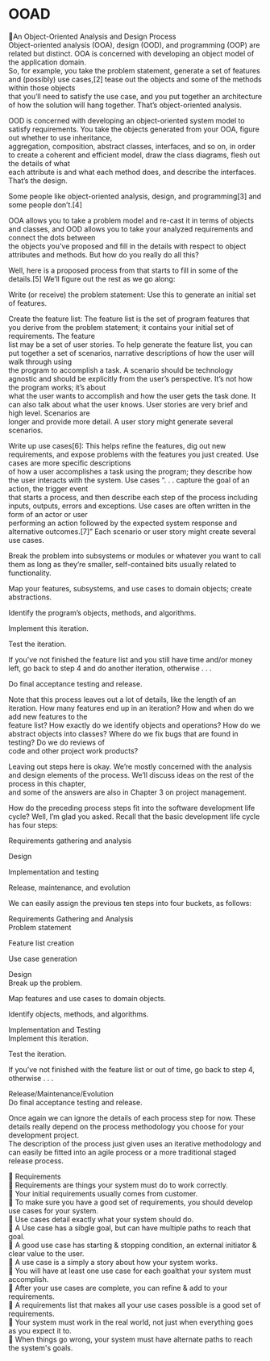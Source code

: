 # OOAD


:closed_book:An Object-Oriented Analysis and Design Process </br>
Object-oriented analysis (OOA), design (OOD), and programming (OOP) are related but distinct. OOA is concerned with developing an object model of the application domain. </br>
So, for example, you take the problem statement, generate a set of features and (possibly) use cases,[2] tease out the objects and some of the methods within those objects</br>
 that you’ll need to satisfy the use case, and you put together an architecture of how the solution will hang together. That’s object-oriented analysis.</br>

OOD is concerned with developing an object-oriented system model to satisfy requirements. You take the objects generated from your OOA, figure out whether to use inheritance, </br>
aggregation, composition, abstract classes, interfaces, and so on, in order to create a coherent and efficient model, draw the class diagrams, flesh out the details of what </br>
each attribute is and what each method does, and describe the interfaces. That’s the design.</br>

Some people like object-oriented analysis, design, and programming[3] and some people don’t.[4]</br>

OOA allows you to take a problem model and re-cast it in terms of objects and classes, and OOD allows you to take your analyzed requirements and connect the dots between </br>
the objects you’ve proposed and fill in the details with respect to object attributes and methods. But how do you really do all this?</br>

Well, here is a proposed process from that starts to fill in some of the details.[5] We’ll figure out the rest as we go along:</br>

Write (or receive) the problem statement: Use this to generate an initial set of features.</br>

Create the feature list: The feature list is the set of program features that you derive from the problem statement; it contains your initial set of requirements. The feature</br>
 list may be a set of user stories. To help generate the feature list, you can put together a set of scenarios, narrative descriptions of how the user will walk through using</br>
  the program to accomplish a task. A scenario should be technology agnostic and should be explicitly from the user’s perspective. It’s not how the program works; it’s about </br>
  what the user wants to accomplish and how the user gets the task done. It can also talk about what the user knows. User stories are very brief and high level. Scenarios are </br>
  longer and provide more detail. A user story might generate several scenarios.</br>

Write up use cases[6]: This helps refine the features, dig out new requirements, and expose problems with the features you just created. Use cases are more specific descriptions</br>
 of how a user accomplishes a task using the program; they describe how the user interacts with the system. Use cases “. . . capture the goal of an action, the trigger event </br>
 that starts a process, and then describe each step of the process including inputs, outputs, errors and exceptions. Use cases are often written in the form of an actor or user</br>
  performing an action followed by the expected system response and alternative outcomes.[7]” Each scenario or user story might create several use cases.</br>

Break the problem into subsystems or modules or whatever you want to call them as long as they’re smaller, self-contained bits usually related to functionality.</br>

Map your features, subsystems, and use cases to domain objects; create abstractions.</br>

Identify the program’s objects, methods, and algorithms.</br>

Implement this iteration.</br>

Test the iteration.</br>

If you’ve not finished the feature list and you still have time and/or money left, go back to step 4 and do another iteration, otherwise . . .</br>

Do final acceptance testing and release.</br>

Note that this process leaves out a lot of details, like the length of an iteration. How many features end up in an iteration? How and when do we add new features to the </br>
feature list? How exactly do we identify objects and operations? How do we abstract objects into classes? Where do we fix bugs that are found in testing? Do we do reviews of </br>
code and other project work products?</br>

Leaving out steps here is okay. We’re mostly concerned with the analysis and design elements of the process. We’ll discuss ideas on the rest of the process in this chapter,</br>
 and some of the answers are also in Chapter 3 on project management.</br>

How do the preceding process steps fit into the software development life cycle? Well, I’m glad you asked. Recall that the basic development life cycle has four steps:</br>

Requirements gathering and analysis</br>

Design</br>

Implementation and testing</br>

Release, maintenance, and evolution</br>

We can easily assign the previous ten steps into four buckets, as follows:</br>

Requirements Gathering and Analysis</br>
Problem statement</br>

Feature list creation</br>

Use case generation</br>

Design</br>
Break up the problem.</br>

Map features and use cases to domain objects.</br>

Identify objects, methods, and algorithms.</br>

Implementation and Testing</br>
Implement this iteration.</br>

Test the iteration.</br>

If you’ve not finished with the feature list or out of time, go back to step 4, otherwise . . .</br>

Release/Maintenance/Evolution</br>
Do final acceptance testing and release.</br>

Once again we can ignore the details of each process step for now. These details really depend on the process methodology you choose for your development project. </br>
The description of the process just given uses an iterative methodology and can easily be fitted into an agile process or a more traditional staged release process.</br>


:closed_book: Requirements </br>
    :pushpin: Requirements are things your system must do to work correctly.</br>
    :pushpin: Your initial requirements usually comes from customer.</br>
    :pushpin: To make sure you have a good set of requirements, you should develop use cases  for your system.</br>
    :pushpin: Use cases detail exactly what your system should do.</br>
    :pushpin: A Use case has a sibgle goal, but can have multiple paths to reach that goal.</br>
    :pushpin: A good use case has starting & stopping condition, an external initiator & clear value to the user. </br>
    :pushpin: A use case is a simply a story about how your system works.</br>
    :pushpin: You will have at least one use case for each goalthat your system must accomplish.</br>
    :pushpin: After your use cases are complete, you can refine & add to your requirements.</br>
    :pushpin: A requirements list that makes all your use cases possible is a good set of requirements. </br>
    :pushpin: Your system must work in the real world, not just when everything goes as you expect it to.</br>
    :pushpin: When things go wrong, your system must have alternate paths to reach the system's goals.</br>
    
